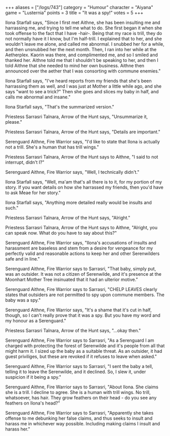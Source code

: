 +++
aliases = ["/logs/743"]
category = "Humour"
character = "Aiyana"
game = "Lusternia"
points = 3
title = "It was a spy!"
votes = 5
+++

Ilona Starfall says, "Since I first met Aithne, she has been insulting me and harrassing me, and trying to tell me what to do. She first began it when she took offense to the fact that I have -hair-. Being that my race is trill, they do not normally have it I know, but I'm half-trill. I explained that to her, and she wouldn't leave me alone, and called me abnormal. I snubbed her for a while, and then unsnubbed her the next month. Then, I ran into her while at the Aetherplex. Kaorin was there, and complimented me, and so I smiled and thanked her. Aithne told me that I shouldn't be speaking to her, and then I told Aithne that she needed to mind her own business. Aithne then announced over the aether that I was consorting with commune enemies."

Ilona Starfall says, "I've heard reports from my friends that she's been harrassing them as well, and I was just at Mother a little while ago, and she says "want to see a trick?" Then she goes and slices my baby in half, and calls me abnormal and insane."

Ilona Starfall says, "That's the summarized version."

Priestess Sarrasri Talnara, Arrow of the Hunt says, "Unsummarize it, please."

Priestess Sarrasri Talnara, Arrow of the Hunt says, "Details are important."

Serenguard Aithne, Fire Warrior says, "I'd like to state that Ilona is actually not a trill. She's a human that has trill wings."

Priestess Sarrasri Talnara, Arrow of the Hunt says to Aithne, "I said to not interrupt, didn't I?"

Serenguard Aithne, Fire Warrior says, "Well, I technically didn't."

Ilona Starfall says, "Well, ma'am that's all there is to it, for my portion of my story. If you want details on how she harrassed my friends, then you'd have to ask Meae for her story."

Ilona Starfall says, "Anything more detailed really would be insults and such."

Priestess Sarrasri Talnara, Arrow of the Hunt says, "Alright."

Priestess Sarrasri Talnara, Arrow of the Hunt says to Aithne, "Alright, you can speak now. What do you have to say about this?"

Serenguard Aithne, Fire Warrior says, "Ilona's accusations of insults and harassment are baseless and stem from a desire for vengeance for my perfectly valid and reasonable actions to keep her and other Serenwilders safe and in line."

Serenguard Aithne, Fire Warrior says to Sarrasri, "That baby, simply put, was an outsider. It was not a citizen of Serenwilde, and it's presence at the Moonhart Mother Tree insinuated that it had an ulterior motive."

Serenguard Aithne, Fire Warrior says to Sarrasri, "CHELP LEAVES clearly states that outsiders are not permitted to spy upon commune members. The baby was a spy."

Serenguard Aithne, Fire Warrior says, "It's a shame that it's cut in half, though, so I can't really prove that it was a spy. But you have my word and my honour as a Serenguard."

Priestess Sarrasri Talnara, Arrow of the Hunt says, "...okay then."

Serenguard Aithne, Fire Warrior says to Sarrasri, "As a Serenguard I am charged with protecting the forest of Serenwilde and it's people from all that might harm it. I sized up the baby as a suitable threat. As an outsider, it had guest priviliges, but these are revoked if it refuses to leave when asked."

Serenguard Aithne, Fire Warrior says to Sarrasri, "I sent the baby a tell, telling it to leave the Serenwilde, and it declined. So, I slew it, under suspicion if it being a spy."

Serenguard Aithne, Fire Warrior says to Sarrasri, "About Ilona. She claims she is a trill. I decline to agree. She is a human with trill wings. No trill, whatsoever, has hair. They grow feathers on their head - do you see any feathers on Ilona's head?"

Serenguard Aithne, Fire Warrior says to Sarrasri, "Apparently she takes offense to me debunking her false claims, and thus seeks to insult and harass me in whichever way possible. Including making claims I insult and harass her."